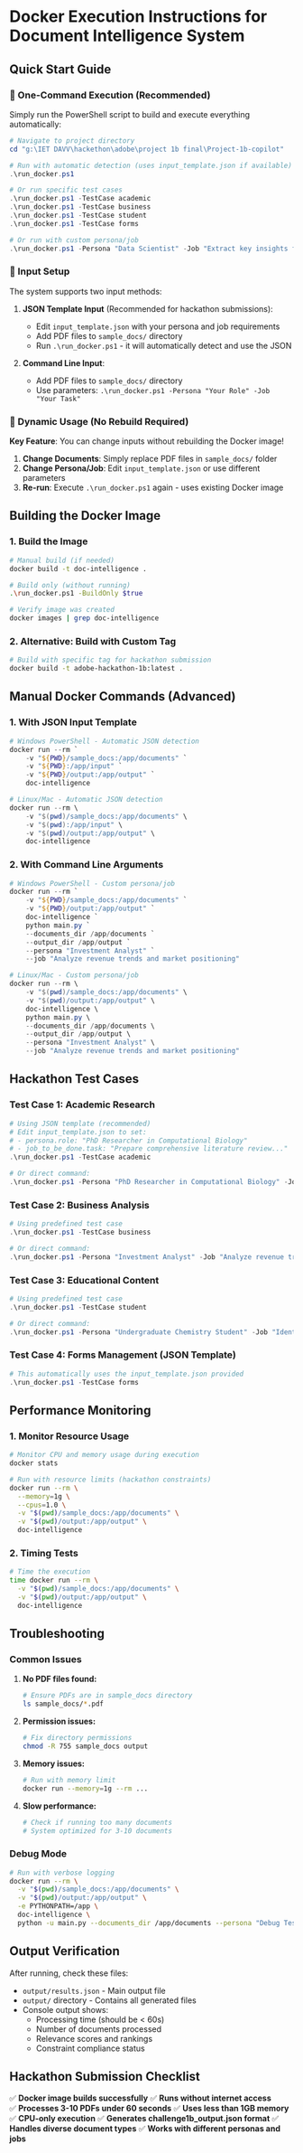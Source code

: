 # Docker Execution Instructions for Document Intelligence System

## Quick Start Guide

### 🚀 One-Command Execution (Recommended)

Simply run the PowerShell script to build and execute everything automatically:

```powershell
# Navigate to project directory
cd "g:\IET DAVV\hackethon\adobe\project 1b final\Project-1b-copilot"

# Run with automatic detection (uses input_template.json if available)
.\run_docker.ps1

# Or run specific test cases
.\run_docker.ps1 -TestCase academic
.\run_docker.ps1 -TestCase business  
.\run_docker.ps1 -TestCase student
.\run_docker.ps1 -TestCase forms

# Or run with custom persona/job
.\run_docker.ps1 -Persona "Data Scientist" -Job "Extract key insights from research data"
```

### 📂 Input Setup

The system supports two input methods:

1. **JSON Template Input** (Recommended for hackathon submissions):
   - Edit `input_template.json` with your persona and job requirements
   - Add PDF files to `sample_docs/` directory
   - Run `.\run_docker.ps1` - it will automatically detect and use the JSON

2. **Command Line Input**:
   - Add PDF files to `sample_docs/` directory  
   - Use parameters: `.\run_docker.ps1 -Persona "Your Role" -Job "Your Task"`

### 🔄 Dynamic Usage (No Rebuild Required)

**Key Feature**: You can change inputs without rebuilding the Docker image!

1. **Change Documents**: Simply replace PDF files in `sample_docs/` folder
2. **Change Persona/Job**: Edit `input_template.json` or use different parameters
3. **Re-run**: Execute `.\run_docker.ps1` again - uses existing Docker image

## Building the Docker Image

### 1. Build the Image
```bash
# Manual build (if needed)
docker build -t doc-intelligence .

# Build only (without running)
.\run_docker.ps1 -BuildOnly $true

# Verify image was created
docker images | grep doc-intelligence
```

### 2. Alternative: Build with Custom Tag
```bash
# Build with specific tag for hackathon submission
docker build -t adobe-hackathon-1b:latest .
```

## Manual Docker Commands (Advanced)

### 1. With JSON Input Template
```powershell
# Windows PowerShell - Automatic JSON detection
docker run --rm `
    -v "${PWD}/sample_docs:/app/documents" `
    -v "${PWD}:/app/input" `
    -v "${PWD}/output:/app/output" `
    doc-intelligence

# Linux/Mac - Automatic JSON detection  
docker run --rm \
    -v "$(pwd)/sample_docs:/app/documents" \
    -v "$(pwd):/app/input" \
    -v "$(pwd)/output:/app/output" \
    doc-intelligence
```

### 2. With Command Line Arguments
```powershell
# Windows PowerShell - Custom persona/job
docker run --rm `
    -v "${PWD}/sample_docs:/app/documents" `
    -v "${PWD}/output:/app/output" `
    doc-intelligence `
    python main.py `
    --documents_dir /app/documents `
    --output_dir /app/output `
    --persona "Investment Analyst" `
    --job "Analyze revenue trends and market positioning"

# Linux/Mac - Custom persona/job
docker run --rm \
    -v "$(pwd)/sample_docs:/app/documents" \
    -v "$(pwd)/output:/app/output" \
    doc-intelligence \
    python main.py \
    --documents_dir /app/documents \
    --output_dir /app/output \
    --persona "Investment Analyst" \
    --job "Analyze revenue trends and market positioning"
```

## Hackathon Test Cases

### Test Case 1: Academic Research
```powershell
# Using JSON template (recommended)
# Edit input_template.json to set:
# - persona.role: "PhD Researcher in Computational Biology" 
# - job_to_be_done.task: "Prepare comprehensive literature review..."
.\run_docker.ps1 -TestCase academic

# Or direct command:
.\run_docker.ps1 -Persona "PhD Researcher in Computational Biology" -Job "Prepare a comprehensive literature review focusing on methodologies, datasets, and performance benchmarks"
```

### Test Case 2: Business Analysis  
```powershell
# Using predefined test case
.\run_docker.ps1 -TestCase business

# Or direct command:
.\run_docker.ps1 -Persona "Investment Analyst" -Job "Analyze revenue trends, R&D investments, and market positioning strategies"
```

### Test Case 3: Educational Content
```powershell
# Using predefined test case
.\run_docker.ps1 -TestCase student

# Or direct command:
.\run_docker.ps1 -Persona "Undergraduate Chemistry Student" -Job "Identify key concepts and mechanisms for exam preparation on reaction kinetics"
```

### Test Case 4: Forms Management (JSON Template)
```powershell
# This automatically uses the input_template.json provided
.\run_docker.ps1 -TestCase forms
```

## Performance Monitoring

### 1. Monitor Resource Usage
```bash
# Monitor CPU and memory usage during execution
docker stats

# Run with resource limits (hackathon constraints)
docker run --rm \
  --memory=1g \
  --cpus=1.0 \
  -v "$(pwd)/sample_docs:/app/documents" \
  -v "$(pwd)/output:/app/output" \
  doc-intelligence
```

### 2. Timing Tests
```bash
# Time the execution
time docker run --rm \
  -v "$(pwd)/sample_docs:/app/documents" \
  -v "$(pwd)/output:/app/output" \
  doc-intelligence
```

## Troubleshooting

### Common Issues

1. **No PDF files found:**
   ```bash
   # Ensure PDFs are in sample_docs directory
   ls sample_docs/*.pdf
   ```

2. **Permission issues:**
   ```bash
   # Fix directory permissions
   chmod -R 755 sample_docs output
   ```

3. **Memory issues:**
   ```bash
   # Run with memory limit
   docker run --memory=1g --rm ...
   ```

4. **Slow performance:**
   ```bash
   # Check if running too many documents
   # System optimized for 3-10 documents
   ```

### Debug Mode
```bash
# Run with verbose logging
docker run --rm \
  -v "$(pwd)/sample_docs:/app/documents" \
  -v "$(pwd)/output:/app/output" \
  -e PYTHONPATH=/app \
  doc-intelligence \
  python -u main.py --documents_dir /app/documents --persona "Debug Test" --job "System testing"
```

## Output Verification

After running, check these files:
- `output/results.json` - Main output file
- `output/` directory - Contains all generated files
- Console output shows:
  - Processing time (should be < 60s)
  - Number of documents processed
  - Relevance scores and rankings
  - Constraint compliance status

## Hackathon Submission Checklist

✅ **Docker image builds successfully**
✅ **Runs without internet access**  
✅ **Processes 3-10 PDFs under 60 seconds**
✅ **Uses less than 1GB memory**
✅ **CPU-only execution**
✅ **Generates challenge1b_output.json format**
✅ **Handles diverse document types**
✅ **Works with different personas and jobs**
